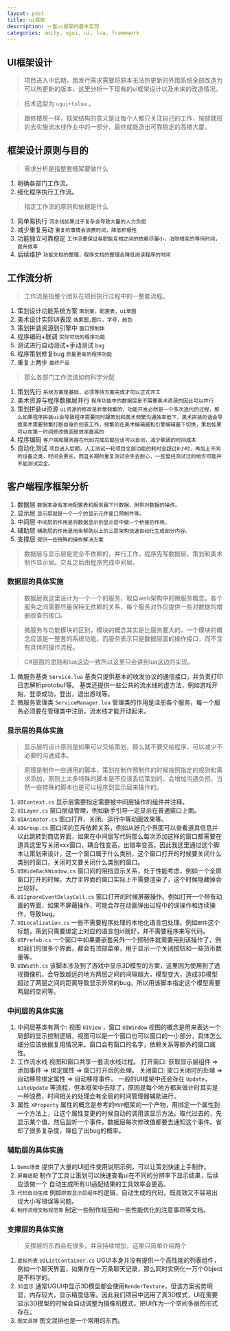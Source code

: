 ```yaml
---
layout: post
title: ui框架
description: 一套ui框架的基本实现
categories: unity, ugui, ui, lua, framework
---
```


## UI框架设计

> 项目进入中后期，因发行需求需要将原本无法热更新的外围系统全部改造为可以热更新的版本，这里分析一下现有的ui框架设计以及未来的改造情况。

> 技术选型为 `ugui+tolua` 。

> 跟修楼房一样，框架结构的意义是让每个人都只关注自己的工作，按部就班的去实施流水线作业中的一部分，最终就能造出可靠稳定的高楼大厦。

## 框架设计原则与目的

> 需求分析是指整套框架要做什么

1. 明确各部门工作流。
1. 细化程序执行工作流。

> 指定工作流的原则和依据是什么

1. 简单易执行 `流水线如果过于复杂会导致大量的人力负担`
1. 减少重复劳动 `重复的事情会浪费时间，降低积极性`
1. 功能独立可靠稳定 `工作流要保证各职能互相之间的依赖尽量小，消除相互的等待时间，提升效率`
1. 后续维护 `功能文档的整理，程序文档的整理会降低阅读程序的时间`

## 工作流分析

> 工作流是指整个团队在项目执行过程中的一整套流程。

1. 策划设计功能系统方案 `策划案，配置表，ui草图`
1. 美术设计实际UI表现  `效果图,图片，字号，颜色`
1. 策划拼装资源到引擎中 `窗口预制体`
1. 程序编码+联调 `实际可玩的程序功能`
1. 测试进行自动测试+手动测试 `bug`
1. 程序策划修复bug `质量更高的程序功能`
1. 重复上两步 `最终产品`

> 那么各部门工作流该如何科学分配

1. 策划先行 `系统方案是基础，必须等待方案完成才可以正式开工`
1. 美术资源与程序数据层并行 `程序功能中的数据层是不需要美术资源的因此可以并行`
1. 策划拼装ui资源 `ui资源的修改是非常频繁的，功能开发必然是一个多次迭代的过程，那么如果程序拼装ui会导致程序需要同时跟策划和美术频繁沟通效率低下，美术拼装的话会导致美术需要频繁打断自身的创意工作，频繁的在美术编辑器和引擎编辑器下切换，策划如果可以在第一时间修改微调是效率最高的`
1. 程序编码 `客户端和服务器在代码完成后都应该可以自测，减少联调的时间成本`
1. 自动化测试 `项目进入后期，人工测试一轮项目全部功能的耗时会超过8小时，再加上不同的设备之类，时间会更长。而且长期的重复测试会失去耐心，一些曾经测试过的地方可能并不能测试完全。`

## 客户端程序框架分析

1. 数据层 `数据本身有本地配置表和服务器下行数据，附带对数据的操作。`
1. 显示层 `显示层就是一个一个的显示元件窗口预制件等。`
1. 中间层 `中间层的作用是将数据显示到显示层中做一个桥接的作用。`
1. 辅助层 `辅助层的作用是用来帮助以上的三层架构快速自动化生成部分内容。`
1. 支撑层 `提供一些特殊的操作解决方案`

> 数据层与显示层是完全不依赖的，并行工作，程序先写数据层，策划和美术制作显示层。交互之后由程序完成中间层。

### 数据层的具体实施

> 数据层我这里设计为一个一个的服务，取自web架构中的微服务概念，各个服务之间需要尽量保持无依赖的关系，每个服务对外仅提供一些对数据的增删改查的接口。

> 微服务与功能模块的区别，模块的概念其实是比服务要大的，一个模块的概念应该是一整套的系统功能，而服务表示只是数据层面的操作接口，而不含有具体的操作流程。

> C#层面的思路和lua这边一致所以这里只会讲到lua这边的实现。

1. 微服务基类 `Service.lua`
基类只提供基本的收发协议的通信接口，并负责打印日志解析protobuf等。
基类还提供一些公共的流水线的虚方法，例如游戏开始，登录成功，登出，退出游戏等。
1. 微服务管理类 `ServiceManager.lua`
管理类的作用是注册各个服务，每一个服务必须要在管理类中注册，流水线才能开动起来。

### 显示层的具体实施

> 显示层的设计原则是如果可以交给策划，那么就不要交给程序，可以减少不必要的沟通成本。

> 原理是制作一些通用的脚本，策划在制作预制件的时候按照指定的规则和需求添加，原则上太多特殊的脚本是不应该丢给策划的，会增加沟通负担。当然一些特殊的脚本也是可以程序到显示层来操作的。

1. `UIContext.cs` 显示层需要指定需要被中间层操作的组件并注释。
1. `UILayer.cs` 窗口层级管理，例如新手引导一定显示在普通窗口上面。
1. `UIAnimator.cs` 窗口打开、关闭、运行中等动画效果等。
1. `UIGroup.cs` 窗口间的互斥依赖关系，例如从好几个界面可以查看道具信息并以此跳转到商店界面，如果在中间层写代码那么每次添加这样的窗口都需要在道具这里写关闭xxx窗口，耦合性变高，出错率变高。因此我这里通过这个脚本让策划来设计，这一个窗口属于什么类别，这个窗口打开的时候要关闭什么类别的窗口，关闭时又要关闭什么类别的窗口。
1. `UIHideBackWindow.cs` 窗口间的阻挡显示关系，处于性能考虑，例如一个全屏窗口打开的时候，大厅主界面的窗口实际上不需要渲染了，这个时候隐藏掉会比较好。
1. `UIIgnoreEventDelayCall.cs` 窗口打开的时候屏蔽操作。例如打开一个带有动画的界面，如果不屏蔽操作，可能会存在动画弹出过程中的误操作和连续操作，导致bug。
1. `UILocalization.cs` 一些不需要程序处理的本地化语言包处理。例如`邮件`这个标题，策划只需要绑定上对应的语言包id就好，并不需要程序来写代码。
1. `UIPrefab.cs` 一个窗口中如果要嵌套另外一个预制件就需要用到该操作了，例如我们的很多个界面，都会有顶部菜单，用于显示一个关闭按钮和一些货币数量等。
1. `UIWidth.cs` 该脚本涉及到了游戏中显示3D模型的方案，这里因为使用到了透视摄像机，会导致越远的地方两层之间的间隔越大，模型变大，造成3D模型超过了两层之间的距离导致显示异常的bug。所以用该脚本指定这个模型需要两层的空间等。

### 中间层的具体实施

1. 中间层基类有两个: 视图 `UIView` ，窗口 `UIWindow`
视图的概念是用来表达一个局部的显示控制逻辑，视图可以是一个窗口也可以窗口的一小部分，具体怎么细分应该依据复用情况来。窗口会有窗口的名字，依赖关系等额外的窗口属性。
1. 工作流水线
视图和窗口共享一套流水线过程。
打开窗口: 获取显示层组件 => 添加事件 => 绑定属性 => 窗口打开后的处理。
关闭窗口: 窗口关闭时的处理  => 自动移除绑定属性 => 自动移除事件。
一般的UI框架中还会存在 `Update`，`LateUpdate` 等流程，但本框架中去除了，原因是每个地方都来做计时其实是一种浪费，时间相关的处理会有全局的时间管理器辅助进行。
1. 属性 `XProperty`
属性的概念是参考的`MVP`框架的一个产物，用绑定一个属性到一个方法上，让这个属性变更的时候自动的调用该显示方法。取代过去的，先显示某个值，然后监听一个事件，数据层每次修改值都要去通知这个事件。省却了很多复杂度，降低了出bug的概率。

### 辅助层的具体实施

1. `Demo场景` 提供了大量的UI组件使用说明示例，可以让策划快速上手制作。
1. `屏幕适配` 制作了工具让策划可以快速查看ui在不同的分辨率下显示结果，后续应该做一个 自动生成所有UI适配结果的工具效率会更高。
1. `代码自动生成` 例如`获取显示层组件`的逻辑，自动生成的代码，既高效又不容易出现大小写错误等问题。
1. `制作流程文档规范等` 制定一些制作规范和一些性能优化的注意事项等文档。

### 支撑层的具体实施

> 支撑层的东西会有很多，并且持续增加，这里只简单介绍两个

1. `虚拟列表` `UIListContainer.cs` UGUI本身并没有提供一个高性能的列表组件，例如一个聊天界面，如果存在一万条聊天记录，那么同时实例化一万个Object是不科学的。
1. `3D显示` 通常UGUI中显示3D模型都会使用`RenderTexture`，但该方案劣势明显，内存较大，显示精度低等。因此我们项目中选用了真3D模式，UI在需要显示3D模型的时候会自动调整为摄像机模式，把UI作为一个空间多层的形式存在。
1. `图文混排` 图文混排也是一个常用的东西。